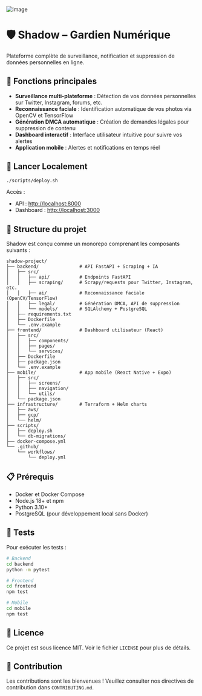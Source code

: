 ![image](https://github.com/user-attachments/assets/75084d53-618f-42a5-8d07-2e43f0be4e0c)


# 🛡️ Shadow – Gardien Numérique

Plateforme complète de surveillance, notification et suppression de données personnelles en ligne.

## 🔐 Fonctions principales

* **Surveillance multi-plateforme** : Détection de vos données personnelles sur Twitter, Instagram, forums, etc.
* **Reconnaissance faciale** : Identification automatique de vos photos via OpenCV et TensorFlow
* **Génération DMCA automatique** : Création de demandes légales pour suppression de contenu
* **Dashboard interactif** : Interface utilisateur intuitive pour suivre vos alertes
* **Application mobile** : Alertes et notifications en temps réel

## 🚀 Lancer Localement

```bash
./scripts/deploy.sh
```

Accès :
* API : [http://localhost:8000](http://localhost:8000)
* Dashboard : [http://localhost:3000](http://localhost:3000)

## 📁 Structure du projet

Shadow est conçu comme un monorepo comprenant les composants suivants :

```
shadow-project/
├── backend/               # API FastAPI + Scraping + IA
│   ├── src/
│   │   ├── api/           # Endpoints FastAPI
│   │   ├── scraping/      # Scrapy/requests pour Twitter, Instagram, etc.
│   │   ├── ai/            # Reconnaissance faciale (OpenCV/TensorFlow)
│   │   ├── legal/         # Génération DMCA, API de suppression
│   │   └── models/        # SQLAlchemy + PostgreSQL
│   ├── requirements.txt
│   ├── Dockerfile
│   └── .env.example
├── frontend/              # Dashboard utilisateur (React)
│   ├── src/
│   │   ├── components/
│   │   ├── pages/
│   │   └── services/
│   ├── Dockerfile
│   ├── package.json
│   └── .env.example
├── mobile/                # App mobile (React Native + Expo)
│   ├── src/
│   │   ├── screens/
│   │   ├── navigation/
│   │   └── utils/
│   └── package.json
├── infrastructure/        # Terraform + Helm charts
│   ├── aws/
│   ├── gcp/
│   └── helm/
├── scripts/
│   ├── deploy.sh
│   └── db-migrations/
├── docker-compose.yml
└── .github/
    └── workflows/
        └── deploy.yml
```

## 📋 Prérequis

* Docker et Docker Compose
* Node.js 18+ et npm
* Python 3.10+
* PostgreSQL (pour développement local sans Docker)

## 🧪 Tests

Pour exécuter les tests :

```bash
# Backend
cd backend
python -m pytest

# Frontend
cd frontend
npm test

# Mobile
cd mobile
npm test
```

## 📄 Licence

Ce projet est sous licence MIT. Voir le fichier `LICENSE` pour plus de détails.

## 🤝 Contribution

Les contributions sont les bienvenues ! Veuillez consulter nos directives de contribution dans `CONTRIBUTING.md`.
